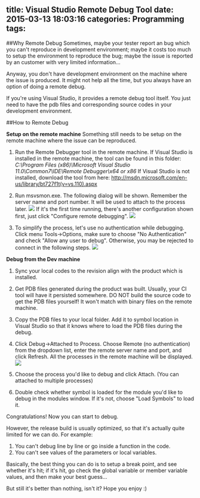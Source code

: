 title: Visual Studio Remote Debug Tool
date: 2015-03-13 18:03:16
categories: Programming
tags:
---
##Why Remote Debug
Sometimes, maybe your tester report an bug which you can't reproduce in development environment; maybe it costs too much to setup the environment to reproduce the bug; maybe the issue is reported by an customer with very limited information...

Anyway, you don't have development environment on the machine where the issue is produced. It might not help all the time, but you always have an option of doing a remote debug.

If you're using Visual Studio, it provides a remote debug tool itself. You just need to have the pdb files and corresponding source codes in your development environment.

##How to Remote Debug
<!--more-->
**Setup on the remote machine**
Something still needs to be setup on the remote machine where the issue can be reproduced.
1. Run the Remote Debugger tool in the remote machine.
If Visual Studio is installed in the remote machine, the tool can be found in this folder:
_C:\Program Files (x86)\Microsoft Visual Studio 11.0\Common7\IDE\Remote Debugger\x64 or x86_
If Visual Studio is not installed, download the tool from here:
http://msdn.microsoft.com/en-us/library/bt727f1t(v=vs.110).aspx

2. Run msvsmon.exe. The following dialog will be shown. Remember the server name and port number. It will be used to attach to the process later.
![](/img/post/RemoteDebug-01.png)
If it's the first time running, there's another configuration shown first, just click "Configure remote debugging".
![](/img/post/RemoteDebug-02.png)

3. To simplify the process, let's use no authentication while debugging. Click menu Tools->Options, make sure to choose "No Authentication" and check "Allow any user to debug". Otherwise, you may be rejected to connect in the following steps.
![](/img/post/RemoteDebug-03.png)

**Debug from the Dev machine**
1. Sync your local codes to the revision align with the product which is installed.

2. Get PDB files generated during the product was built. Usually, your CI tool will have it persisted somewhere. DO NOT build the source code to get the PDB files yourself! It won't match with binary files on the remote machine.

3. Copy the PDB files to your local folder. Add it to symbol location in Visual Studio so that it knows where to load the PDB files during the debug.

4. Click Debug->Attached to Process. Choose Remote (no authentication) from the dropdown list, enter the remote server name and port, and click Refresh. All the processes in the remote machine will be displayed.
![](/img/post/RemoteDebug-04.png)

6. Choose the process you'd like to debug and click Attach. (You can attached to multiple processes)

7. Double check whether symbol is loaded for the module you'd like to debug in the modules window. If it's not, choose "Load Symbols" to load it.

Congratulations! Now you can start to debug.

However, the release build is usually optimized, so that it's actually quite limited for we can do. For example:
1. You can't debug line by line or go inside a function in the code.
2. You can't see values of the parameters or local variables.

Basically, the best thing you can do is to setup a break point, and see whether it's hit; if it's hit, go check the global variable or member variable values, and then make your best guess...

But still it's better than nothing, isn't it? Hope you enjoy :)
